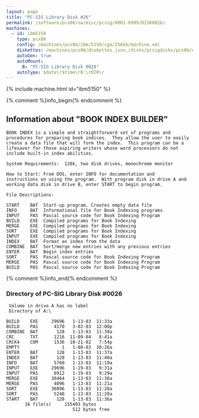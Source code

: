 ```yaml
---
layout: page
title: "PC-SIG Library Disk #26"
permalink: /software/pcx86/sw/misc/pcsig/0001-0999/DISK0026/
machines:
  - id: ibm5150
    type: pcx86
    config: /machines/pcx86/ibm/5150/cga/256kb/machine.xml
    diskettes: /machines/pcx86/diskettes.json,/disks/pcsigdisks/pcx86/diskettes.json
    autoGen: true
    autoMount:
      B: "PC-SIG Library Disk 0026"
    autoType: $date\r$time\rB:\rDIR\r
---
```


{% include machine.html id="ibm5150" %}

{% comment %}info_begin{% endcomment %}

## Information about "BOOK INDEX BUILDER"

    BOOK INDEX is a simple and straightforward set of programs and
    procedures for preparing book indices.  They allow the user to easily
    create a data file that will form the index.  This program can be a
    lifesaver for those aspiring writers whose word processors do not
    include built-in index abilities.
    
    System Requirements:  128k, two disk drives, monochrome monitor
    
    How to Start: From DOS, enter INFO for documentation and
    instructions on using the program.  With program disk in drive A and
    working data disk in drive B, enter START to begin program.
    
    File Descriptions:
    
    START    BAT  Start-up program. Creates empty data file
    INFO     BAT  Informational file for Book Indexing programs
    INPUT    PAS  Pascal source code for Book Indexing Program
    BUILD    EXE  Compiled programs for Book Indexing
    MERGE    EXE  Compiled programs for Book Indexing
    SORT     EXE  Compiled programs for Book Indexing
    INPUT    EXE  Compiled programs for Book Indexing
    INDEX    BAT  Format an index from the data
    COMBINE  BAT  Sort/merge new entries with any previous entries
    ENTER    BAT  Begin index entries
    SORT     PAS  Pascal source code for Book Indexing Program
    MERGE    PAS  Pascal source code for Book Indexing Program
    BUILD    PAS  Pascal source code for Book Indexing Program
{% comment %}info_end{% endcomment %}


### Directory of PC-SIG Library Disk #0026

     Volume in drive A has no label
     Directory of A:\

    BUILD    EXE     29696   1-13-83  11:33a
    BUILD    PAS      4170   3-02-83  12:00p
    COMBINE  BAT       128   1-13-83  11:39a
    CRC      TXT      1216  11-09-84   8:41a
    CRCK4    COM      1536  10-21-82   7:54p
    EMPTY                1   1-08-83  10:26a
    ENTER    BAT       128   1-13-83  11:37a
    INDEX    BAT       128   1-13-83  11:40a
    INFO     BAT      5760   1-13-83  11:19a
    INPUT    EXE     29696   1-19-83   9:31a
    INPUT    PAS      6912   1-19-83   9:29a
    MERGE    EXE     30464   1-13-83  11:30a
    MERGE    PAS      4096   1-13-83  11:21a
    SORT     EXE     36096   1-13-83  11:28a
    SORT     PAS      5248   1-13-83  11:20a
    START    BAT       128   1-13-83  11:36a
           16 file(s)     155403 bytes
                             512 bytes free
